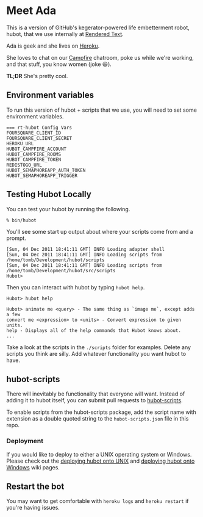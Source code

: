 # Meet Ada

This is a version of GitHub's kegerator-powered life embetterment robot, hubot, that we use internally at [Rendered Text](https://github.com/renderedtext).

Ada is geek and she lives on [Heroku](https://heroku.com).

She loves to chat on our [Campfire](http://campfirenow.com/) chatroom, poke us while we're working, and that stuff, you know women (joke :smiley:).

**TL;DR** She's pretty cool.

## Environment variables

To run this version of hubot + scripts that we use, you will need to set some environment variables.

    === rt-hubot Config Vars
    FOURSQUARE_CLIENT_ID
    FOURSQUARE_CLIENT_SECRET
    HEROKU_URL
    HUBOT_CAMPFIRE_ACCOUNT
    HUBOT_CAMPFIRE_ROOMS
    HUBOT_CAMPFIRE_TOKEN
    REDISTOGO_URL
    HUBOT_SEMAPHOREAPP_AUTH_TOKEN
    HUBOT_SEMAPHOREAPP_TRIGGER


## Testing Hubot Locally

You can test your hubot by running the following.

    % bin/hubot

You'll see some start up output about where your scripts come from and a
prompt.

    [Sun, 04 Dec 2011 18:41:11 GMT] INFO Loading adapter shell
    [Sun, 04 Dec 2011 18:41:11 GMT] INFO Loading scripts from /home/tomb/Development/hubot/scripts
    [Sun, 04 Dec 2011 18:41:11 GMT] INFO Loading scripts from /home/tomb/Development/hubot/src/scripts
    Hubot>

Then you can interact with hubot by typing `hubot help`.

    Hubot> hubot help

    Hubot> animate me <query> - The same thing as `image me`, except adds a few
    convert me <expression> to <units> - Convert expression to given units.
    help - Displays all of the help commands that Hubot knows about.
    ...

Take a look at the scripts in the `./scripts` folder for examples.
Delete any scripts you think are silly.  Add whatever functionality you
want hubot to have.

## hubot-scripts

There will inevitably be functionality that everyone will want. Instead
of adding it to hubot itself, you can submit pull requests to
[hubot-scripts][hubot-scripts].

To enable scripts from the hubot-scripts package, add the script name with
extension as a double quoted string to the `hubot-scripts.json` file in this
repo.

[hubot-scripts]: https://github.com/github/hubot-scripts

### Deployment

If you would like to deploy to either a UNIX operating system or Windows.
Please check out the [deploying hubot onto UNIX][deploy-unix] and
[deploying hubot onto Windows][deploy-windows] wiki pages.

[heroku-node-docs]: http://devcenter.heroku.com/articles/node-js
[deploy-heroku]: https://github.com/github/hubot/wiki/Deploying-Hubot-onto-Heroku
[deploy-unix]: https://github.com/github/hubot/wiki/Deploying-Hubot-onto-UNIX
[deploy-windows]: https://github.com/github/hubot/wiki/Deploying-Hubot-onto-Windows

## Restart the bot

You may want to get comfortable with `heroku logs` and `heroku restart`
if you're having issues.

